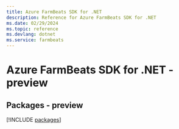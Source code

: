 ```yaml
---
title: Azure FarmBeats SDK for .NET
description: Reference for Azure FarmBeats SDK for .NET
ms.date: 02/29/2024
ms.topic: reference
ms.devlang: dotnet
ms.service: farmbeats
---
```

# Azure FarmBeats SDK for .NET - preview
## Packages - preview
[!INCLUDE [packages](farmbeats-index.md)]